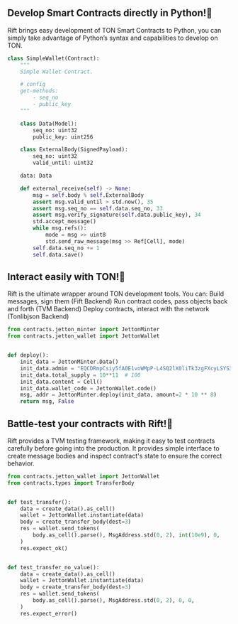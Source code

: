 ## Develop Smart Contracts directly in Python!💫

Rift brings easy development of TON Smart Contracts to Python, you can simply take advantage of Python’s syntax and capabilities to develop on TON.

```python
class SimpleWallet(Contract):
    """
    Simple Wallet Contract.

    # config
    get-methods:
        - seq_no
        - public_key
    """

    class Data(Model):
        seq_no: uint32
        public_key: uint256

    class ExternalBody(SignedPayload):
        seq_no: uint32
        valid_until: uint32

    data: Data

    def external_receive(self) -> None:
        msg = self.body % self.ExternalBody
        assert msg.valid_until > std.now(), 35
        assert msg.seq_no == self.data.seq_no, 33
        assert msg.verify_signature(self.data.public_key), 34
        std.accept_message()
        while msg.refs():
            mode = msg >> uint8
            std.send_raw_message(msg >> Ref[Cell], mode)
        self.data.seq_no += 1
        self.data.save()
```

## Interact easily with TON!💎
Rift is the ultimate wrapper around TON development tools. You can:
Build messages, sign them (Fift Backend)
Run contract codes, pass objects back and forth (TVM Backend)
Deploy contracts, interact with the network (Tonlibjson Backend)

```python
from contracts.jetton_minter import JettonMinter
from contracts.jetton_wallet import JettonWallet


def deploy():
    init_data = JettonMinter.Data()
    init_data.admin = "EQCDRmpCsiy5fA0E1voWMpP-L4SQ2lX0liTk3zgFXcyLSYS3"
    init_data.total_supply = 10**11  # 100
    init_data.content = Cell()
    init_data.wallet_code = JettonWallet.code()
    msg, addr = JettonMinter.deploy(init_data, amount=2 * 10 ** 8)
    return msg, False
```

## Battle-test your contracts with Rift!🧪
Rift provides a TVM testing framework, making it easy to test contracts carefully before going into the production. It provides simple interface to create message bodies and inspect contract's state to ensure the correct behavior.

```python
from contracts.jetton_wallet import JettonWallet
from contracts.types import TransferBody


def test_transfer():
    data = create_data().as_cell()
    wallet = JettonWallet.instantiate(data)
    body = create_transfer_body(dest=3)
    res = wallet.send_tokens(
        body.as_cell().parse(), MsgAddress.std(0, 2), int(10e9), 0,
    )
    res.expect_ok()


def test_transfer_no_value():
    data = create_data().as_cell()
    wallet = JettonWallet.instantiate(data)
    body = create_transfer_body(dest=3)
    res = wallet.send_tokens(
        body.as_cell().parse(), MsgAddress.std(0, 2), 0, 0,
    )
    res.expect_error()
```